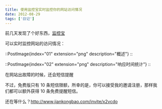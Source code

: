 ```yaml
---
title: 使用监控宝实时监控你的网站访问情况
date: 2012-08-29
tags: ['日记']
---
```


前几天发现了个好东西，[监控宝](http://www.jiankongbao.com/)

可以实时监控网站的访问情况：

::PostImage{index="01" extension="png" description="概述"}
::

::PostImage{index="02" extension="png" description="响应时间统计"}
::

在网站出故障的时候，还会短信提醒

不过，免费版只有 10 条短信限额，所幸的是，你可以接受我的邀请注册，那样我们都可以额外获得 10 条免费提醒短信。

还在等什么？http://www.jiankongbao.com/invite/x2vcdo
